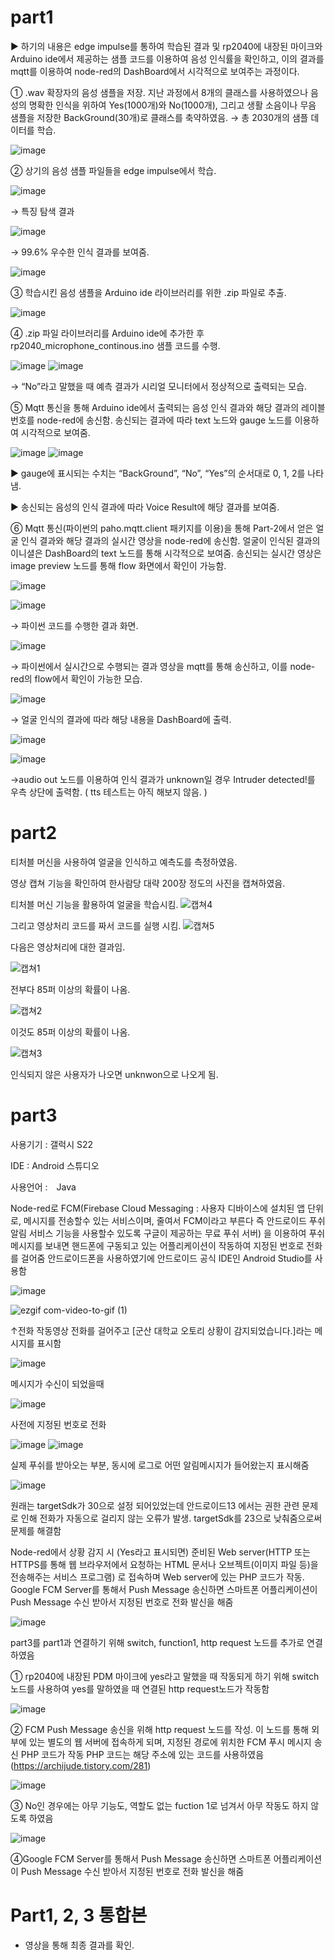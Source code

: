 # part1
▶ 하기의 내용은 edge impulse를 통하여 학습된 결과 및 rp2040에 내장된 마이크와 Arduino ide에서 제공하는 샘플 코드를 이용하여 음성 인식률을 확인하고, 이의 결과를 mqtt를 이용하여 node-red의 DashBoard에서 시각적으로 보여주는 과정이다. 

①	.wav 확장자의 음성 샘플을 저장. 
지난 과정에서 8개의 클래스를 사용하였으나 음성의 명확한 인식을 위하여 Yes(1000개)와 No(1000개), 그리고 생활 소음이나 무음 샘플을 저장한 BackGround(30개)로 클래스를 축약하였음. 
→ 총 2030개의 샘플 데이터를 학습. 

![image](https://github.com/wjh1212/Capstone-Design/assets/103232862/6ceaff67-71f3-477e-890e-c8eadc2bb2fc)

②	 상기의 음성 샘플 파일들을 edge impulse에서 학습.

![image](https://github.com/wjh1212/Capstone-Design/assets/103232862/f1109415-3524-4405-8601-d2ad61799a8a)

→ 특징 탐색 결과

![image](https://github.com/wjh1212/Capstone-Design/assets/103232862/59fc05ad-4f49-42ef-b1db-d566d0acb3b7)

→ 99.6% 우수한 인식 결과를 보여줌.

![image](https://github.com/wjh1212/Capstone-Design/assets/103232862/8cab8a16-f831-41d5-9027-e2010e664b74)

③	학습시킨 음성 샘플을 Arduino ide 라이브러리를 위한 .zip 파일로 추출.

![image](https://github.com/wjh1212/Capstone-Design/assets/103232862/2e3096fe-9677-4f8d-9a07-5dd834979cc3)

④	.zip 파일 라이브러리를 Arduino ide에 추가한 후 rp2040_microphone_continous.ino 샘플 코드를 수행. 

![image](https://github.com/wjh1212/Capstone-Design/assets/103232862/46505fe9-a9c8-475b-b82d-2f6b3fb1c063)
![image](https://github.com/wjh1212/Capstone-Design/assets/103232862/6f0baabf-8080-44ce-bbea-78db8b8c0479)

→ “No”라고 말했을 때 예측 결과가 시리얼 모니터에서 정상적으로 출력되는 모습. 

⑤	Mqtt 통신을 통해 Arduino ide에서 출력되는 음성 인식 결과와 해당 결과의 레이블 번호를 node-red에 송신함. 송신되는 결과에 따라 text 노드와 gauge 노드를 이용하여 시각적으로 보여줌. 

![image](https://github.com/wjh1212/Capstone-Design/assets/103232862/1e8a9f77-3e6b-4bf5-9fc6-4127d26ebb6d)
![image](https://github.com/wjh1212/Capstone-Design/assets/103232862/e7ecd526-56a3-4bff-9410-b677499ec9a4)

▶ gauge에 표시되는 수치는 “BackGround”, “No”, “Yes”의 순서대로 0, 1, 2를 나타냄.

▶ 송신되는 음성의 인식 결과에 따라 Voice Result에 해당 결과를 보여줌. 

⑥	Mqtt 통신(파이썬의 paho.mqtt.client 패키지를 이용)을 통해 Part-2에서 얻은 얼굴 인식 결과와 해당 결과의 실시간 영상을 node-red에 송신함. 얼굴이 인식된 결과의 이니셜은 DashBoard의 text 노드를 통해 시각적으로 보여줌. 송신되는 실시간 영상은 image preview 노드를 통해 flow 화면에서 확인이 가능함. 

![image](https://github.com/wjh1212/Capstone-Design/assets/103232862/8238e7fa-68b6-4ed0-8929-74283803254d)

![image](https://github.com/wjh1212/Capstone-Design/assets/103232862/609f9264-6856-49e3-b8ce-87244986069d)

→ 파이썬 코드를 수행한 결과 화면.

![image](https://github.com/wjh1212/Capstone-Design/assets/103232862/38318160-b51e-4767-9ddf-a2c447e782cb)

→ 파이썬에서 실시간으로 수행되는 결과 영상을 mqtt를 통해 송신하고, 이를 node-red의 flow에서 확인이 가능한 모습.

![image](https://github.com/wjh1212/Capstone-Design/assets/103232862/89da4aa3-dd4b-41ca-aeb3-51cfab0efebd)

→ 얼굴 인식의 결과에 따라 해당 내용을 DashBoard에 출력.

![image](https://github.com/wjh1212/Capstone-Design/assets/103232862/4c3ea164-ab96-452a-911b-6ab6d8961270)

![image](https://github.com/wjh1212/Capstone-Design/assets/103232862/8d9ab576-a535-4106-a71c-222c24e57721)

→audio out 노드를 이용하여 인식 결과가 unknown일 경우 Intruder detected!를 우측 상단에 출력함. ( tts 테스트는 아직 해보지 않음. )


# part2

티처블 머신을 사용하여 얼굴을 인식하고 예측도를 측정하였음.

영상 캡쳐 기능을 확인하여 한사람당 대략 200장 정도의 사진을 캡쳐하였음.

티처블 머신 기능을 활용하여 얼굴을 학습시킴.
![캡쳐4](https://github.com/wjh1212/Capstone-Design/assets/103232862/bb19c920-f0f2-441a-86d6-d6f26ddff68b)

그리고 영상처리 코드를 짜서 코드를 실행 시킴.
![캡쳐5](https://github.com/wjh1212/Capstone-Design/assets/103232862/bc454a20-d5bf-4841-b1cc-f7a660843e29)

 다음은 영상처리에 대한 결과임.

![캡쳐1](https://github.com/wjh1212/Capstone-Design/assets/103232862/5bccb113-c6c1-4828-866d-decc491c14bf)



 전부다 85퍼 이상의 확률이 나옴.

![캡쳐2](https://github.com/wjh1212/Capstone-Design/assets/103232862/95e801cb-aaf7-48b4-8413-4e26f79bd660)

이것도 85퍼 이상의 확률이 나옴.

![캡쳐3](https://github.com/wjh1212/Capstone-Design/assets/103232862/5e259914-f8f9-49d6-b21b-4e5e374cff20)

인식되지 않은 사용자가 나오면 unknwon으로 나오게 됨.



# part3

사용기기 : 갤럭시 S22

IDE : Android 스튜디오

사용언어 :　Java

Node-red로 FCM(Firebase Cloud Messaging : 사용자 디바이스에 설치된 앱 단위로, 메시지를 전송할수 있는 서비스이며, 줄여서 FCM이라고 부른다 즉 안드로이드 푸쉬 알림 서비스 기능을 사용할수 있도록 구글이 제공하는 무료 푸쉬 서버)
 을 이용하여 푸쉬메시지를 보내면 핸드폰에 구동되고 있는 어플리케이션이 작동하여 지정된 번호로 전화를 걸어줌
안드로이드폰을 사용하였기에 안드로이드 공식 IDE인 Android Studio를 사용함


![image](https://user-images.githubusercontent.com/103232862/237013688-e2145ceb-5cab-4227-a7ee-8624397df737.png)



![ezgif com-video-to-gif (1)](https://user-images.githubusercontent.com/103232862/237013562-366f9ae2-0035-4c06-a7c8-23f0f56d8fde.gif)

↑전화 작동영상
전화를 걸어주고 [군산 대학교 오토리 상황이 감지되었습니다.]라는 메시지를 표시함

![image](https://user-images.githubusercontent.com/103232862/237017910-6a488ad3-38e1-47fb-9a21-2fddc2b6d73f.png)

메시지가 수신이 되었을때

![image](https://github.com/wjh1212/Capstone-Design/assets/103232862/cf6e4ec5-4eec-44e9-bbc6-200117e5fd37)

사전에 지정된 번호로 전화


![image](https://github.com/wjh1212/Capstone-Design/assets/103232862/afbc1bd1-e04e-49fd-9d15-7cbcf2db46e8)
![image](https://github.com/wjh1212/Capstone-Design/assets/103232862/318f88f5-e2b9-4d5d-99c8-7649edfe0d80)


실제 푸쉬를 받아오는 부분, 동시에 로그로 어떤 알림메시지가 들어왔는지 표시해줌


![image](https://github.com/wjh1212/Capstone-Design/assets/103232862/f1c79a62-7295-4fee-bfe5-109b14f7e0f6)

원래는 targetSdk가 30으로 설정 되어있었는데 안드로이드13 에서는 권한 관련 문제로 인해 전화가 자동으로 걸리지 않는 오류가 발생.
 targetSdk를 23으로 낮춰줌으로써 문제를 해결함
 


Node-red에서 상황 감지 시 (Yes라고 표시되면) 준비된 Web server(HTTP 또는 HTTPS를 통해 웹 브라우저에서 요청하는 HTML 문서나 오브젝트(이미지 파일 등)을 전송해주는 서비스 프로그램) 로 접속하며 Web server에 있는 PHP 코드가 작동.
Google FCM Server를 통해서 Push Message 송신하면 스마트폰 어플리케이션이 Push Message 수신 받아서 지정된 번호로 전화 발신을 해줌

![image](https://github.com/wjh1212/Capstone-Design/assets/103232862/a993913d-8d8a-4a51-adb6-4a83847be658)





part3를 part1과 연결하기 위해 switch, function1, http request 노드를 추가로 연결하였음


①  rp2040에 내장된 PDM 마이크에 yes라고 말했을 때 작동되게 하기 위해 switch노드를 사용하여 yes를 말하였을 때 연결된 http request노드가 작동함

![image](https://github.com/wjh1212/Capstone-Design/assets/103232862/45d118ad-fe79-4b06-9ec2-5eab181d04cd)


② FCM Push Message 송신을 위해 http request 노드를 작성. 이 노드를 통해 외부에 있는 별도의 웹 서버에 접속하게 되며, 지정된 경로에 위치한 FCM 푸시 메시지 송신 PHP 코드가 작동 
PHP 코드는 해당 주소에 있는 코드를 사용하였음 (https://archijude.tistory.com/281)

![image](https://github.com/wjh1212/Capstone-Design/assets/103232862/4d908185-e4d4-41be-85c5-104783ad0fbf)


③ No인 경우에는 아무 기능도, 역할도 없는 fuction 1로 넘겨서 아무 작동도 하지 않도록 하였음


![image](https://github.com/wjh1212/Capstone-Design/assets/103232862/ae049f29-3ba1-4889-ac9b-2795062866ab)




④Google FCM Server를 통해서 Push Message 송신하면 스마트폰 어플리케이션이 Push Message 수신 받아서 지정된 번호로 전화 발신을 해줌

# Part1, 2, 3 통합본
- 영상을 통해 최종 결과를 확인. 

